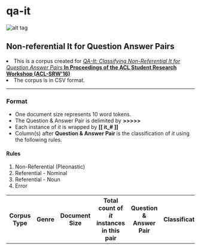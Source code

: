 # qa-it
![alt tag](https://github.com/emorynlp/qa-it/blob/master/logo.png)
<h2>Non-referential It for Question Answer Pairs</h2>

<li> This is a corpus created for 
<a href="https://sites.google.com/site/aclsrw2016/accepted-papers">
<em> QA-It: Classifying Non-Referential It for Question Answer Pairs </em><strong>In Proceedings of the ACL Student Research Workshop (ACL-SRW'16)</strong>
</a> </li>
<li>
	The corpus is in CSV format.
</li>

<hr>
<h3> Format </h3>
<ul>
	<li> One document size represents 10 word tokens. </li>
	<li> The Question &amp Answer Pair is delimited by <strong> &gt&gt&gt&gt&gt </strong> </li>
	<li> Each instance of <em>it</em> is wrapped by <strong> [[ it_# ]] </strong> </li>
	<li> Column(s) after <strong> Question & Answer Pair </strong> is the classification of <em>it</em> using the following rules. </li>
</ul>
<h4> Rules </h4>
<ol>
	<li> Non-Referential (Pleonastic) </li>
	<li> Referential - Nominal </li>
	<li> Referential - Noun </li>
	<li> Error </li>
</ol>

<table>
	<tr>
		<th> Corpus Type </th>
		<th> Genre </th>
		<th> Document Size</th>
		<th> Total count of <em>it</em> instances in this pair</th>
		<th> Question & Answer Pair </th>
		<th> Classification </th>
	</tr>
	
</table>


